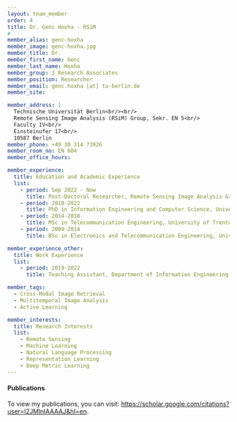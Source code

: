 ```yaml
---
layout: team_member
order: 4
title: Dr. Genc Hoxha - RSiM
#
member_alias: genc-hoxha
member_image: genc-hoxha.jpg
member_title: Dr.
member_first_name: Genc
member_last_name: Hoxha
member_group: 3_Research Associates
member_position: Researcher
member_email: genc.hoxha [at] tu-berlin.de
member_site:

member_address: |
  Technische Universität Berlin<br/><br/>
  Remote Sensing Image Analysis (RSiM) Group, Sekr. EN 5<br/>
  Faculty IV<br/>
  Einsteinufer 17<br/>
  10587 Berlin
member_phone: +49 30 314 73926
member_room_no: EN 604
member_office_hours:

member_experience:
  title: Education and Academic Experience
  list:
    - period: Sep 2022 - Now
      title: Post-Doctoral Researcher, Remote Sensing Image Analysis Group (RSiM), TU Berlin, Berlin, Germany.
    - period: 2018-2022
      title: PhD in Information Engineering and Computer Science, University of Trento, Trento, Italy.
    - period: 2014-2018
      title: MSc in Telecommunication Engineering, University of Trento, Trento, Italy.
    - period: 2009-2014
      title: BSc in Electronics and Telecommunication Engineering, University of Trento, Trento, Italy.

member_experience_other:
  title: Work Experience
  list:
    - period: 2019-2022
      title: Teaching Assistant, Department of Information Engineering and Computer Science, University of Trento, Italy.

member_tags:
  - Cross-Modal Image Retrieval
  - Multitemporal Image Analysis
  - Active Learning

member_interests:
  title: Research Interests
  list:
    - Remote Sensing
    - Machine Learning
    - Natural Language Processing
    - Representation Learning
    - Deep Metric Learning
---
```


  <h4 class="mt-4">Publications</h4>
  <p>To view my publications, you can visit: <a href="https://scholar.google.com/citations?user=l2JMlnIAAAAJ&hl=en" target="_blank">https://scholar.google.com/citations?user=l2JMlnIAAAAJ&hl=en</a>.</p>
